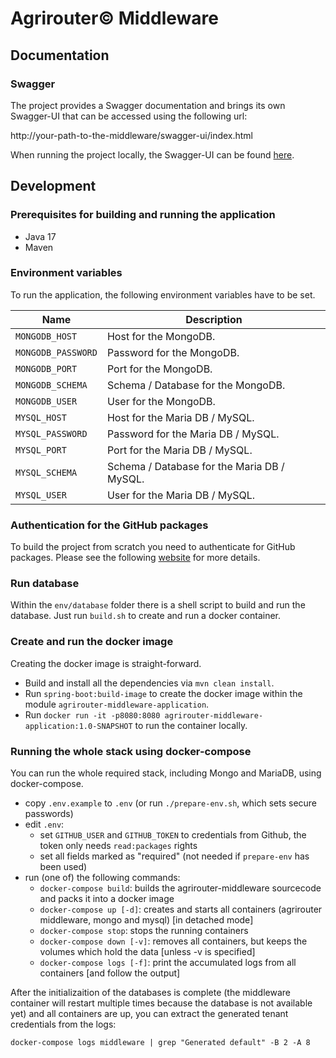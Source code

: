 # Agrirouter© Middleware

## Documentation

### Swagger

The project provides a Swagger documentation and brings its own Swagger-UI that can be accessed using the following url:

http://your-path-to-the-middleware/swagger-ui/index.html

When running the project locally, the Swagger-UI can be found [here](http://localhost:8080/swagger-ui/index.html).

## Development

### Prerequisites for building and running the application

* Java 17
* Maven

### Environment variables

To run the application, the following environment variables have to be set.

| Name               | Description                                 |
|--------------------|---------------------------------------------|
| `MONGODB_HOST`     | Host for the MongoDB.                       |
| `MONGODB_PASSWORD` | Password for the MongoDB.                   |	
| `MONGODB_PORT`     | Port for the MongoDB.                       |	
| `MONGODB_SCHEMA`   | Schema / Database for the MongoDB.          |
| `MONGODB_USER`     | User for the MongoDB.                       |	
| `MYSQL_HOST`       | Host for the Maria DB / MySQL.              |
| `MYSQL_PASSWORD`   | Password for the Maria DB / MySQL.          |	
| `MYSQL_PORT`       | Port for the Maria DB / MySQL.              |	
| `MYSQL_SCHEMA`     | Schema / Database for the Maria DB / MySQL. |
| `MYSQL_USER`       | User for the Maria DB / MySQL.              |

### Authentication for the GitHub packages

To build the project from scratch you need to authenticate for GitHub packages. Please see the
following [website](https://docs.github.com/en/packages/guides/configuring-apache-maven-for-use-with-github-packages)
for more details.

### Run database

Within the `env/database` folder there is a shell script to build and run the database. Just run `build.sh` to create
and run a docker container.

### Create and run the docker image

Creating the docker image is straight-forward.

* Build and install all the dependencies via `mvn clean install`.
* Run `spring-boot:build-image` to create the docker image within the module `agrirouter-middleware-application`.
* Run `docker run -it -p8080:8080 agrirouter-middleware-application:1.0-SNAPSHOT` to run the container locally.

### Running the whole stack using docker-compose

You can run the whole required stack, including Mongo and MariaDB, using docker-compose.

* copy `.env.example` to `.env` (or run `./prepare-env.sh`, which sets secure passwords)
* edit `.env`:
  * set `GITHUB_USER` and `GITHUB_TOKEN` to credentials from Github, the token only needs `read:packages` rights
  * set all fields marked as "required" (not needed if `prepare-env` has been used)
* run (one of) the following commands:
  * `docker-compose build`: builds the agrirouter-middleware sourcecode and packs it into a docker image
  * `docker-compose up [-d]`: creates and starts all containers (agrirouter middleware, mongo and mysql) [in detached mode]
  * `docker-compose stop`: stops the running containers
  * `docker-compose down [-v]`: removes all containers, but keeps the volumes which hold the data [unless -v is specified]
  * `docker-compose logs [-f]`: print the accumulated logs from all containers [and follow the output]

After the initializaition of the databases is complete (the middleware container will restart multiple times
because the database is not available yet) and all containers are up, you can extract the generated tenant credentials from the logs:

```
docker-compose logs middleware | grep "Generated default" -B 2 -A 8
```
